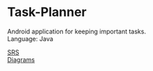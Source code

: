 # Task-Planner
Android application for keeping important tasks.  
Language: Java

[SRS](https://github.com/sasha451/Task-Planner/blob/master/Documents/SRS.md)  
[Diagrams](https://github.com/sasha451/Task-Planner/blob/master/Design%20and%20Modeling/Diagrams.md)
